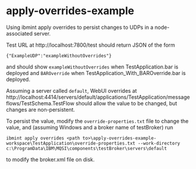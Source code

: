 # apply-overrides-example
Using ibmint apply overrides to persist changes to UDPs in a node-associated server.

Test URL at http://localhost:7800/test should return JSON of the form 
```
{"ExampleUDP":"exampleWithoutOverrides"}
```
and should show `exampleWithoutOverrides` when TestApplication.bar is deployed and `BAROverride` when TestApplication_With_BAROverride.bar is deployed.

Assuming a server called `default`, WebUI overrides at http://localhost:4414/servers/default/applications/TestApplication/messageflows/TestSchema.TestFlow should allow the value to be changed, but changes are non-persistent.

To persist the value, modify the `override-properties.txt` file to change the value, and (assuming Windows and a broker name of testBroker) run
```
ibmint apply overrides <path to>\apply-overrides-example-workspace\TestApplication\override-properties.txt --work-directory c:\ProgramData\IBM\MQSI\components\testBroker\servers\default
```
to modify the broker.xml file on disk.

